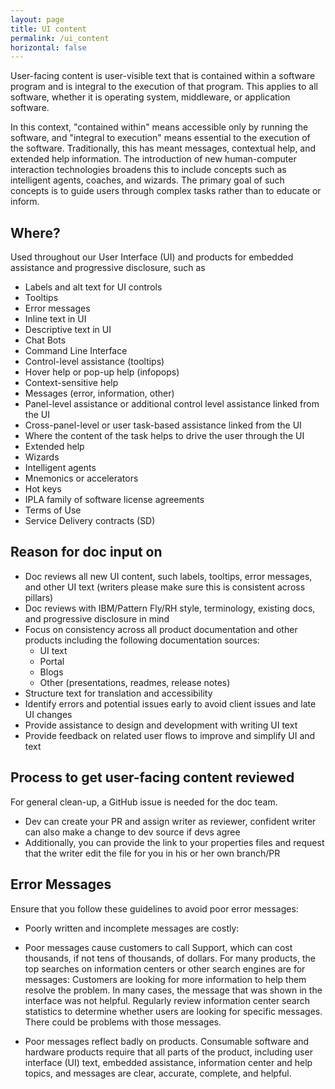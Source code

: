 ```yaml
---
layout: page
title: UI content
permalink: /ui_content
horizontal: false
---
```


User-facing content is user-visible text that is contained within a software program and is integral to the execution of that program. This applies to all software, whether it is operating system, middleware, or application software.

In this context, "contained within" means accessible only by running the software, and "integral to execution" means essential to the execution of the software. Traditionally, this has meant messages, contextual help, and extended help information. The introduction of new human-computer interaction technologies broadens this to include concepts such as intelligent agents, coaches, and wizards. The primary goal of such concepts is to guide users through complex tasks rather than to educate or inform.

## Where?

Used throughout our User Interface (UI) and products for embedded assistance and progressive disclosure, such as 

- Labels and alt text for UI controls
- Tooltips
- Error messages
- Inline text in UI
- Descriptive text in UI
- Chat Bots
- Command Line Interface
- Control-level assistance (tooltips)
- Hover help or pop-up help (infopops)
- Context-sensitive help
- Messages (error, information, other)
- Panel-level assistance or additional control level assistance linked from the UI
- Cross-panel-level or user task-based assistance linked from the UI
- Where the content of the task helps to drive the user through the UI
- Extended help
- Wizards
- Intelligent agents
- Mnemonics or accelerators
- Hot keys
- IPLA family of software license agreements
- Terms of Use
- Service Delivery contracts (SD)

## Reason for doc input on 

- Doc reviews all new UI content, such labels, tooltips, error messages, and other UI text (writers please make sure this is consistent across pillars)
- Doc reviews with IBM/Pattern Fly/RH style, terminology, existing docs, and progressive disclosure in mind
- Focus on consistency across all product documentation and other products including the following documentation sources:
  - UI text 
  - Portal
  - Blogs 
  - Other (presentations, readmes, release notes)
- Structure text for translation and accessibility
- Identify errors and potential issues early to avoid client issues and late UI changes
- Provide assistance to design and development with writing UI text
- Provide feedback on related user flows to improve and simplify UI and text

## Process to get user-facing content reviewed

For general clean-up, a GitHub issue is needed for the doc team.

- Dev can create your PR and assign writer as reviewer, confident writer can also make a change to dev source if devs agree
- Additionally, you can provide the link to your properties files and request that the writer edit the file for you in his or her own branch/PR

## Error Messages

Ensure that you follow these guidelines to avoid poor error messages: 

- Poorly written and incomplete messages are costly:

- Poor messages cause customers to call Support, which can cost thousands, if not tens of thousands, of dollars.
For many products, the top searches on information centers or other search engines are for messages: Customers are looking for more information to help them resolve the problem. In many cases, the message that was shown in the interface was not helpful.
Regularly review information center search statistics to determine whether users are looking for specific messages. There could be problems with those messages.

- Poor messages reflect badly on products. Consumable software and hardware products require that all parts of the product, including user interface (UI) text, embedded assistance, information center and help topics, and messages are clear, accurate, complete, and helpful.


